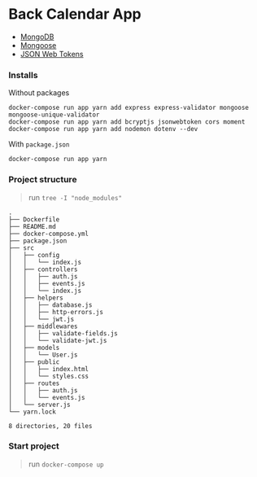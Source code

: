# Back Calendar App

- [MongoDB][mongodb]
- [Mongoose][mongoosejs]
- [JSON Web Tokens][jwt_io]

[mongodb]: https://account.mongodb.com/account/login
[mongoosejs]: https://mongoosejs.com/
[jwt_io]: https://jwt.io/

### Installs

Without packages
```shell
docker-compose run app yarn add express express-validator mongoose mongoose-unique-validator
docker-compose run app yarn add bcryptjs jsonwebtoken cors moment
docker-compose run app yarn add nodemon dotenv --dev
```

With `package.json`
```shell
docker-compose run app yarn
```

### Project structure

> run `tree -I "node_modules"`
```shell
.
├── Dockerfile
├── README.md
├── docker-compose.yml
├── package.json
├── src
│   ├── config
│   │   └── index.js
│   ├── controllers
│   │   ├── auth.js
│   │   ├── events.js
│   │   └── index.js
│   ├── helpers
│   │   ├── database.js
│   │   ├── http-errors.js
│   │   └── jwt.js
│   ├── middlewares
│   │   ├── validate-fields.js
│   │   └── validate-jwt.js
│   ├── models
│   │   └── User.js
│   ├── public
│   │   ├── index.html
│   │   └── styles.css
│   ├── routes
│   │   ├── auth.js
│   │   └── events.js
│   └── server.js
└── yarn.lock

8 directories, 20 files
```

### Start project

> run `docker-compose up`

